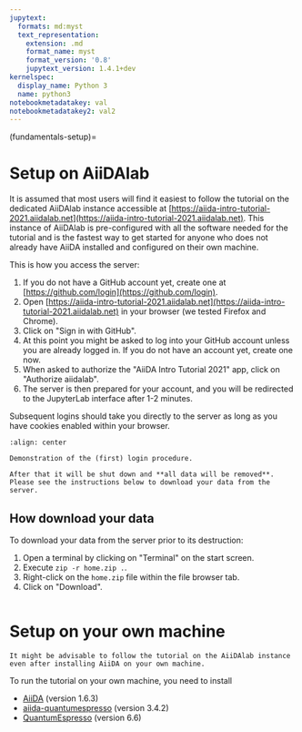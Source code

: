 ```yaml
---
jupytext:
  formats: md:myst
  text_representation:
    extension: .md
    format_name: myst
    format_version: '0.8'
    jupytext_version: 1.4.1+dev
kernelspec:
  display_name: Python 3
  name: python3
notebookmetadatakey: val
notebookmetadatakey2: val2
---
```


(fundamentals-setup)=

# Setup on AiiDAlab

It is assumed that most users will find it easiest to follow the tutorial on the dedicated AiiDAlab instance accessible at [https://aiida-intro-tutorial-2021.aiidalab.net](https://aiida-intro-tutorial-2021.aiidalab.net).
This instance of AiiDAlab is pre-configured with all the software needed for the tutorial and is the fastest way to get started for anyone who does not already have AiiDA installed and configured on their own machine.

This is how you access the server:

  1. If you do not have a GitHub account yet, create one at [https://github.com/login](https://github.com/login).
  2. Open [https://aiida-intro-tutorial-2021.aiidalab.net](https://aiida-intro-tutorial-2021.aiidalab.net) in your browser (we tested Firefox and Chrome).
  3. Click on "Sign in with GitHub".
  4. At this point you might be asked to log into your GitHub account unless you are already logged in.
     If you do not have an account yet, create one now.
  5. When asked to authorize the "AiiDA Intro Tutorial 2021" app, click on "Authorize aiidalab".
  6. The server is then prepared for your account, and you will be redirected to the JupyterLab interface after 1-2 minutes.

Subsequent logins should take you directly to the server as long as you have cookies enabled within your browser.

```{figure} include/images/first-login.gif
:align: center

Demonstration of the (first) login procedure.

```

```{important} The tutorial server will be kept online for a few more days after the tutorial has eneded.
After that it will be shut down and **all data will be removed**.
Please see the instructions below to download your data from the server.
```

## How download your data

To download your data from the server prior to its destruction:

  1. Open a terminal by clicking on "Terminal" on the start screen.
  2. Execute `zip -r home.zip .`.
  3. Right-click on the `home.zip` file within the file browser tab.
  4. Click on "Download".

```{tip} You do not have to download the whole home directory of course, you can just download the files or directories that you would like to preserve.
```

# Setup on your own machine

```{warning} The tutorial was tested on the AiiDAlab server introduced above.
It might be advisable to follow the tutorial on the AiiDAlab instance even after installing AiiDA on your own machine.
```

To run the tutorial on your own machine, you need to install

- [AiiDA](https://aiida.readthedocs.io/projects/aiida-core/en/latest/intro/get_started.html) (version 1.6.3)
- [aiida-quantumespresso](https://aiida-quantumespresso.readthedocs.io/en/latest/#installation) (version 3.4.2)
- [QuantumEspresso](https://www.quantum-espresso.org/) (version 6.6)

```{note} Version numbers indicate the versions with which the tutorial was tested.
```
